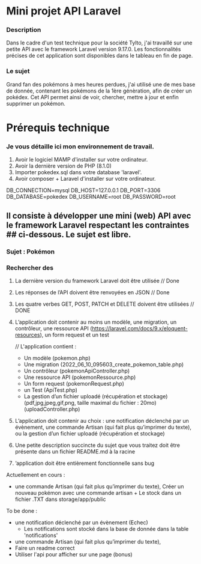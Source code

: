 # Mini projet API Laravel

### Description
Dans le cadre d'un test technique pour la société Tylto, j'ai travaillé sur une petite API avec le framework Laravel version 9.17.0. Les fonctionnalités précises de cet application sont disponibles dans le tableau en fin de page.

### Le sujet
Grand fan des pokémons à mes heures perdues, j'ai utilisé une de mes base de donnée, contenant les pokémons de la 1ère génèration, afin de créer un pokédex. Cet API permet ainsi de voir, chercher, mettre à jour et enfin supprimer un pokémon.

# Prérequis technique

### Je vous détaille ici mon environnement de travail.

1. Avoir le logiciel MAMP d'installer sur votre ordinateur.
2. Avoir la dernière version de PHP (8.1.0)
3. Importer pokedex.sql dans votre database 'laravel'.
4. Avoir composer + Laravel d'installer sur votre ordinateur.




DB_CONNECTION=mysql
DB_HOST=127.0.0.1
DB_PORT=3306
DB_DATABASE=pokedex
DB_USERNAME=root
DB_PASSWORD=root


## Il consiste à développer une mini (web) API avec le framework Laravel respectant les contraintes           ## ci-dessous. Le sujet est libre.

### Sujet : Pokémon
### Rechercher des

1. La dernière version du framework Laravel doit être utilisée
   // Done

2. Les réponses de l’API doivent être renvoyées en JSON 
   // Done

3. Les quatre verbes GET, POST, PATCH et DELETE doivent être utilisées 
   // DONE

4. L’application doit contenir au moins un modèle, une migration, un contrôleur, 
   une ressource API (https://laravel.com/docs/9.x/eloquent-resources), un form request et un test

   // L'application contient :
      - Un modèle (pokemon.php)
      - Une migration (2022_06_10_095603_create_pokemon_table.php)
      - Un contrôleur (pokemonApiController.php) 
      - Une ressource API (pokemonRessource.php)
      - Un form request (pokemonRequest.php)
      - un Test (ApiTest.php)
      - La gestion d’un fichier uploadé (récupération et stockage) (pdf,jpg,jpeg,gif,png, taille maximal du fichier : 20mo) (uploadController.php)
           
      

5. L’application doit contenir au choix : une notification déclenché par un évènement, 
   une commande Artisan (qui fait plus qu’imprimer du texte),
   ou la gestion d’un fichier uploadé (récupération et stockage)

6. Une petite description succincte du sujet que vous traitez doit être présente dans un fichier README.md 
   à la racine

7. ’application doit être entièrement fonctionnelle sans bug

Actuellement en cours :
   - une commande Artisan (qui fait plus qu’imprimer du texte),
      Créer un nouveau pokémon avec une commande artisan + Le stock dans
      un fichier .TXT dans storage/app/public
     

To be done : 

   -  une notification déclenché par un évènement (Echec)
      - Les notifications sont stocké dans la base de donnée dans la table 'notifications'
   - une commande Artisan (qui fait plus qu’imprimer du texte),
   - Faire un readme correct
   - Utiliser l'api pour afficher sur une page (bonus)
   


